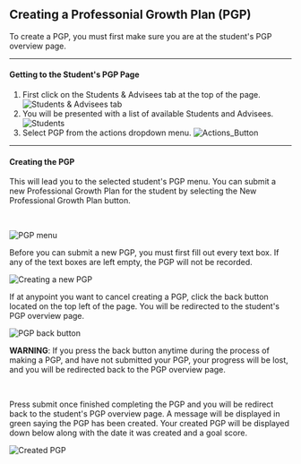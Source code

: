 

## Creating a Professonial Growth Plan (PGP)

To create a PGP, you must first make sure you are at the student's PGP overview page.
***
#### Getting to the Student's PGP Page
1. First click on the Students & Advisees tab at the top of the page.
![Students & Advisees tab](/help_images/students_tab.JPG)
2. You will be presented with a list of available Students and Advisees.
![Students](/help_images/students.JPG)
3. Select PGP from the actions dropdown menu.
![Actions_Button](/help_images/creating_a_professional_growth_plan/actions_button.JPG)

***
#### Creating the PGP
This will lead you to the selected student's PGP menu. You can submit a new Professional Growth Plan for the student by selecting the New Professional Growth Plan button.

&nbsp;

![PGP menu](/help_images/creating_a_professional_growth_plan/PGP_button.JPG)

Before you can submit a new PGP, you must first fill out every text box.
If any of the text boxes are left empty, the PGP will not be recorded.

![Creating a new PGP](/help_images/creating_a_professional_growth_plan/new_pgp.JPG)

If at anypoint you want to cancel creating a PGP, click the back button located on the top left of the page. You will be redirected to the student's PGP overview page.

![PGP back button](/help_images/creating_a_professional_growth_plan/pgp_back_button.JPG)
&nbsp;

**WARNING**: If you press the back button anytime during the process of making a PGP, and have not submitted your PGP, your progress will be lost, and you will be redirected back to the PGP overview page.
&nbsp;

&nbsp;

Press submit once finished completing the PGP and you will be redirect back to the student's PGP overview page. A message will be displayed in green saying the PGP has been created. Your created PGP will be displayed down below along with the date it was created and a goal score.

![Created PGP](/help_images/creating_a_professional_growth_plan/created_pgp.JPG)

&nbsp;

